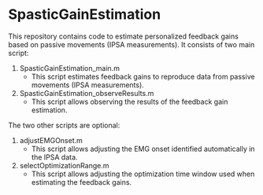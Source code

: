 # SpasticGainEstimation

This repository contains code to estimate personalized feedback gains based on passive movements (IPSA measurements). It consists of two main script:

1. SpasticGainEstimation_main.m
    - This script estimates feedback gains to reproduce data from passive movements (IPSA measurements).
2. SpasticGainEstimation_observeResults.m
    - This script allows observing the results of the feedback gain estimation.
    
The two other scripts are optional:

1. adjustEMGOnset.m
    - This script allows adjusting the EMG onset identified automatically in the IPSA data.
2. selectOptimizationRange.m
    - This script allows adjusting the optimization time window used when estimating the feedback gains.